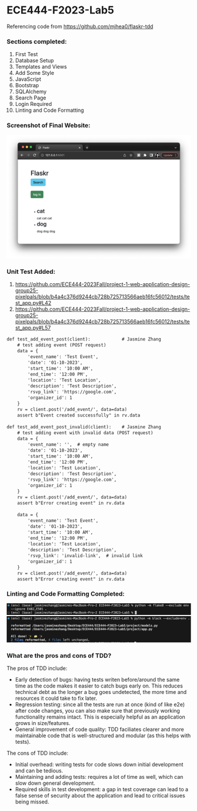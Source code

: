 # ECE444-F2023-Lab5

Referencing code from https://github.com/mjhea0/flaskr-tdd

### Sections completed:
1. First Test
2. Database Setup
3. Templates and Views
4. Add Some Style
5. JavaScript
6. Bootstrap
7. SQLAlchemy
8. Search Page
9. Login Required
10. Linting and Code Formatting

### Screenshot of Final Website:
![website](images/website.png)

### Unit Test Added:
1. https://github.com/ECE444-2023Fall/project-1-web-application-design-group25-pixelpals/blob/b4a4c376d9244cb728b725713566aeb16fc56012/tests/test_app.py#L42
2. https://github.com/ECE444-2023Fall/project-1-web-application-design-group25-pixelpals/blob/b4a4c376d9244cb728b725713566aeb16fc56012/tests/test_app.py#L57
```
def test_add_event_post(client):            # Jasmine Zhang
    # test adding event (POST request)
    data = {
        'event_name': 'Test Event',
        'date': '01-10-2023',
        'start_time': '10:00 AM',
        'end_time': '12:00 PM',
        'location': 'Test Location',
        'description': 'Test Description',
        'rsvp_link': 'https://google.com',
        'organizer_id': 1
    }
    rv = client.post('/add_event/', data=data)
    assert b"Event created successfully" in rv.data

def test_add_event_post_invalid(client):    # Jasmine Zhang
    # test adding event with invalid data (POST request)
    data = {
        'event_name': '',  # empty name
        'date': '01-10-2023',
        'start_time': '10:00 AM',
        'end_time': '12:00 PM',
        'location': 'Test Location',
        'description': 'Test Description',
        'rsvp_link': 'https://google.com',
        'organizer_id': 1
    }
    rv = client.post('/add_event/', data=data)
    assert b"Error creating event" in rv.data

    data = {
        'event_name': 'Test Event',
        'date': '01-10-2023',
        'start_time': '10:00 AM',
        'end_time': '12:00 PM',
        'location': 'Test Location',
        'description': 'Test Description',
        'rsvp_link': 'invalid-link',  # invalid link
        'organizer_id': 1
    }
    rv = client.post('/add_event/', data=data)
    assert b"Error creating event" in rv.data
```

### Linting and Code Formatting Completed:
![reformat 1](images/reformat1.png)
![reformat 2](images/reformat2.png)

### What are the pros and cons of TDD?
The pros of TDD include:
- Early detection of bugs: having tests writen before/around the same time as the code makes it easier to catch bugs early on. This reduces technical debt as the longer a bug goes undetected, the more time and resources it could take to fix later.
- Regression testing: since all the tests are run at once (kind of like e2e) after code changes, you can also make sure that previously working functionality remains intact. This is especially helpful as an application grows in size/features.
- General improvement of code quality: TDD faciliates clearer and more maintainable code that is well-structured and modular (as this helps with tests).

The cons of TDD include:
- Initial overhead: writing tests for code slows down initial development and can be tedious.
- Maintaining and adding tests: requires a lot of time as well, which can slow down general development.
- Required skills in test development: a gap in test coverage can lead to a false sense of security about the application and lead to critical issues being missed.